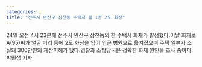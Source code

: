 ```yaml
---
categories: i
title: "전주시 완산구 삼천동 주택서 불 1명 2도 화상"
---
```

24일 오전 4시 23분께 전주시 완산구 삼천동의 한 주택서 화재가 발생했다.이날 화재로 A(95)씨가 얼굴 머리 등에 2도 화상을 입어 인근 병원으로 옯겨졌으며 주택 일부가 소실돼 300만원의 재산피해가 났다.경찰과 소방당국은 정확한 화재 원인을 조사 중이다. 박민섭 기자